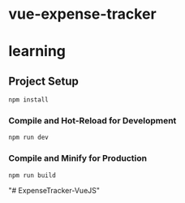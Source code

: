 # vue-expense-tracker



# learning

<!-- 
defineEmits is a function = Composition API to declare custom events it emits. 
It's part of @vue/runtime-core package. Used in setup function of a component to define custom events 
const emit = defineEmits(['customEvent1', 'customEvent2']); -->

<!-- //  export default {
// data() {
//     return {
//         transactions: [
//             { id: 1, text: "Flower", amount: -20 },
//             { id: 2, text: "Basket1", amount: -10 },
//             { id: 3, text: "Camera", amount: 10 },
//             { id: 4, text: "Book", amount: 150 },
//         ],
//     }
// }
//2nd method to define
// setup() {
//     return {
//         transactions
//     }
// }
// } -->
## Project Setup

```sh
npm install
```

### Compile and Hot-Reload for Development

```sh
npm run dev
```

### Compile and Minify for Production

```sh
npm run build
```
"# ExpenseTracker-VueJS" 

